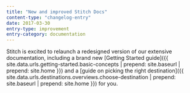 ```yaml
---
title: "New and improved Stitch Docs"
content-type: "changelog-entry"
date: 2017-03-30
entry-type: improvement
entry-category: documentation
---
```


Stitch is excited to relaunch a redesigned version of our extensive documentation, including a brand new [Getting Started guide]({{ site.data.urls.getting-started.basic-concepts | prepend: site.baseurl | prepend: site.home }}) and a [guide on picking the right destination]({{ site.data.urls.destinations.overviews.choose-destination | prepend: site.baseurl | prepend: site.home }}) for you.